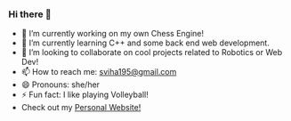 ### Hi there 👋



- 🔭 I’m currently working on my own Chess Engine! 
- 🌱 I’m currently learning C++ and some back end web development. 
- 👯 I’m looking to collaborate on cool projects related to Robotics or Web Dev!
- 📫 How to reach me: sviha195@gmail.com
- 😄 Pronouns: she/her
- ⚡ Fun fact: I like playing Volleyball!
- Check out my <a href="https://viha123.github.io/" target="_blank"> Personal Website! </a>

